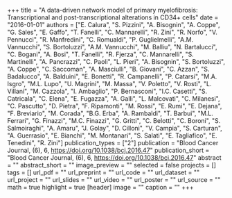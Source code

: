 +++
title = "A data-driven network model of primary myelofibrosis: Transcriptional and post-transcriptional alterations in CD34+ cells"
date = "2016-01-01"
authors = ["E. Calura", "S. Pizzini", "A. Bisognin", "A. Coppe", "G. Sales", "E. Gaffo", "T. Fanelli", "C. Mannarelli", "R. Zini", "R. Norfo", "V. Pennucci", "R. Manfredini", "C. Romualdi", "P. Guglielmelli", "A.M. Vannucchi", "S. Bortoluzzi", "A.M. Vannucchi", "M. Balliu", "N. Bartalucci", "C. Bogani", "A. Bosi", "T. Fanelli", "R. Fjerza", "C. Mannarelli", "S. Martinelli", "A. Pancrazzi", "C. Paoli", "L. Pieri", "A. Bisognin", "S. Bortoluzzi", "A. Coppe", "C. Saccoman", "A. Masciulli", "B. Giovani", "C. Azzan", "S. Badalucco", "A. Balduini", "E. Bonetti", "R. Campanelli", "P. Catarsi", "M.A. Isgro", "M.L. Lupo", "U. Magrini", "M. Massa", "V. Poletto", "V. Rosti", "L. Villani", "M. Cazzola", "I. Ambaglio", "P. Bernasconi", "I.C. Casetti", "S. Catricala", "C. Elena", "E. Fugazza", "A. Galli", "L. Malcovati", "C. Milanesi", "C. Pascutto", "D. Pietra", "F. Ripamonti", "M. Rossi", "E. Rumi", "E. Dejana", "F. Breviario", "M. Corada", "B.G. Erba", "A. Rambaldi", "T. Barbui", "M.L. Ferrari", "G. Finazzi", "M.C. Finazzi", "G. Gritti", "C. Belotti", "C. Boroni", "S. Salmoiraghi", "A. Amaru", "J. Golay", "D. Cilloni", "V. Campia", "S. Carturan", "A. Guerrasio", "E. Bianchi", "M. Montanari", "S. Salati", "E. Tagliafico", "E. Tenedini", "R. Zini"]
publication_types = ["2"]
publication = "Blood Cancer Journal, (6), 6, https://doi.org/10.1038/bcj.2016.47"
publication_short = "Blood Cancer Journal, (6), 6, https://doi.org/10.1038/bcj.2016.47"
abstract = ""
abstract_short = ""
image_preview = ""
selected = false
projects = []
tags = []
url_pdf = ""
url_preprint = ""
url_code = ""
url_dataset = ""
url_project = ""
url_slides = ""
url_video = ""
url_poster = ""
url_source = ""
math = true
highlight = true
[header]
image = ""
caption = ""
+++
